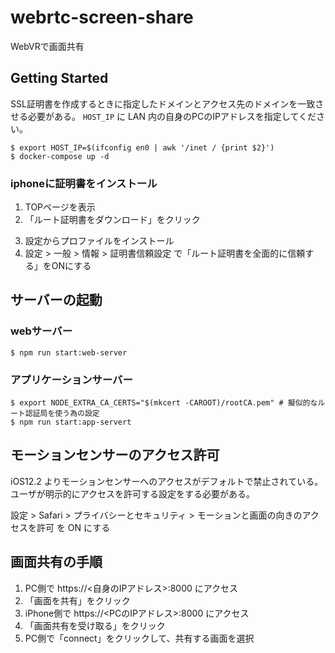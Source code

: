 # webrtc-screen-share

WebVRで画面共有

## Getting Started

SSL証明書を作成するときに指定したドメインとアクセス先のドメインを一致させる必要がある。
`HOST_IP` に LAN 内の自身のPCのIPアドレスを指定してください。

```
$ export HOST_IP=$(ifconfig en0 | awk '/inet / {print $2}')
$ docker-compose up -d
```

### iphoneに証明書をインストール

1. TOPページを表示
2. 「ルート証明書をダウンロード」をクリック
<!-- 1. `mkcert -CAROOT` で表示されるディレクトリにある `rootCA.pem` をメール or AirDrop等でiPhoneに送信 -->
<!-- 2. 送信されたファイルを開く -->
3. 設定からプロファイルをインストール
4. 設定 > 一般 > 情報 > 証明書信頼設定 で「ルート証明書を全面的に信頼する」をONにする

## サーバーの起動

### webサーバー

```
$ npm run start:web-server
```

### アプリケーションサーバー

```
$ export NODE_EXTRA_CA_CERTS="$(mkcert -CAROOT)/rootCA.pem" # 擬似的なルート認証局を使う為の設定
$ npm run start:app-servert
```

## モーションセンサーのアクセス許可

iOS12.2 よりモーションセンサーへのアクセスがデフォルトで禁止されている。
ユーザが明示的にアクセスを許可する設定をする必要がある。

設定 > Safari > プライバシーとセキュリティ > モーションと画面の向きのアクセスを許可 を ON にする

## 画面共有の手順

1. PC側で https://<自身のIPアドレス>:8000 にアクセス
2. 「画面を共有」をクリック
3. iPhone側で https://<PCのIPアドレス>:8000 にアクセス
4. 「画面共有を受け取る」をクリック
5. PC側で「connect」をクリックして、共有する画面を選択
